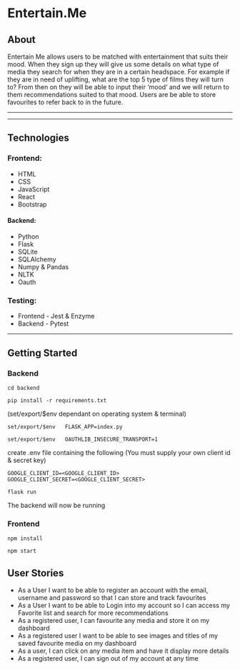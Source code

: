 # Entertain.Me

## About 
Entertain Me allows users to be matched with entertainment that suits their mood. When they sign up they will give us some details on what type of media they search for when they are in a certain headspace. For example if they are in need of uplifting, what are the top 5 type of films they will turn to? From then on they will be able to input their ‘mood’ and we will return to them recommendations suited to that mood. Users are be able to store favourites to refer back to in the future.

---


----
## Technologies
### Frontend:
- HTML
- CSS
- JavaScript
- React
- Bootstrap

#### Backend:
- Python
- Flask
- SQLite
- SQLAlchemy
- Numpy & Pandas
- NLTK
- Oauth

### Testing:
- Frontend - Jest & Enzyme
- Backend - Pytest


---

## Getting Started 


### Backend
```
cd backend
```
```
pip install -r requirements.txt
```
(set/export/$env dependant on operating system & terminal)
```
set/export/$env   FLASK_APP=index.py 
```
```
set/export/$env   OAUTHLIB_INSECURE_TRANSPORT=1
```

create .env file containing the following (You must supply your own client id & secret key)

```
GOOGLE_CLIENT_ID=<GOOGLE_CLIENT_ID>
GOOGLE_CLIENT_SECRET=<GOOGLE_CLIENT_SECRET>
```

```
flask run
```
The backend will now be running




### Frontend

```
npm install
```
```
npm start
```



## User Stories
- As a User I want to be able to register an account with the email, username and password so that I can store and track favourites 
- As a User I want to be able to  Login into my account so I can access my Favorite list and search for more recommendations 
- As a registered user, I can favourite any media and store it on my dashboard
- As a registered user I want to be able to see images and titles of my saved favourite media on my dashboard
- As a user, I can click on any media item and have it display more details
- As a registered user, I can sign out of my account at any time





